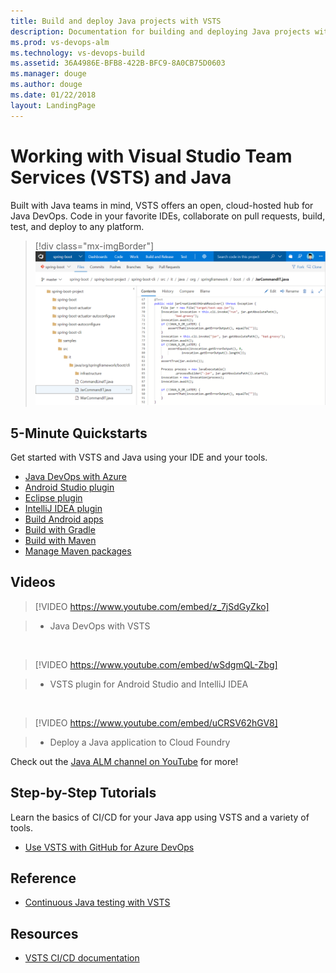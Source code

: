 ```yaml
---
title: Build and deploy Java projects with VSTS  
description: Documentation for building and deploying Java projects with Visual Studio Team Services (VSTS)
ms.prod: vs-devops-alm
ms.technology: vs-devops-build 
ms.assetid: 36A4986E-BFB8-422B-BFC9-8A0CB75D0603
ms.manager: douge
ms.author: douge
ms.date: 01/22/2018
layout: LandingPage
---
```


# Working with Visual Studio Team Services (VSTS) and Java

Built with Java teams in mind, VSTS offers an open, cloud-hosted hub for Java DevOps. Code in your favorite IDEs, collaborate on pull requests, build, test, and deploy to any platform.

> [!div class="mx-imgBorder"]
![Build definition page screen](_img/code-hub-with-java.png)

## 5-Minute Quickstarts

Get started with VSTS and Java using your IDE and your tools.

 - [Java DevOps with Azure](../build-release/apps/cd/azure/azure-devops-project-java.md?toc=/vsts/java/toc.json&bc=/vsts/java/breadcrumb/toc.json)
 - [Android Studio plugin](../git/create-repo-intellij.md?toc=/vsts/java/toc.json&bc=/vsts/java/breadcrumb/toc.json)
 - [Eclipse plugin](../git/share-your-code-in-git-eclipse.md?toc=/vsts/java/toc.json&bc=/vsts/git/breadcrumb/toc.json)
 - [IntelliJ IDEA plugin](../git/create-repo-intellij.md?toc=/vsts/java/toc.json&bc=/vsts/git/breadcrumb/toc.json)
 - [Build Android apps](../build-release/apps/mobile/android.md?toc=/vsts/java/toc.json&bc=/vsts/java/breadcrumb/toc.json)
 - [Build with Gradle](../build-release/apps/java/build-gradle.md?toc=/vsts/java/toc.json&bc=/vsts/java/breadcrumb/toc.json)
 - [Build with Maven](../build-release/apps/java/build-maven.md?toc=/vsts/java/toc.json&bc=/vsts/java/breadcrumb/toc.json)
 - [Manage Maven packages](../package/get-started-maven.md??toc=/vsts/java/toc.json&bc=/vsts/java/breadcrumb/toc.json)

## Videos

> [!VIDEO https://www.youtube.com/embed/z_7jSdGyZko]

> - Java DevOps with VSTS

<br/>

> [!VIDEO https://www.youtube.com/embed/wSdgmQL-Zbg]

> - VSTS plugin for Android Studio and IntelliJ IDEA

<br/>

> [!VIDEO https://www.youtube.com/embed/uCRSV62hGV8]

> - Deploy a Java application to Cloud Foundry

Check out the [Java ALM channel on YouTube](https://www.youtube.com/channel/UCJXFFf7-aX_7Jno9Ru0zd9w) for more!

## Step-by-Step Tutorials

Learn the basics of CI/CD for your Java app using VSTS and a variety of tools.

 - [Use VSTS with GitHub for Azure DevOps](../build-release/actions/azure-devops-project-github.md?toc=/vsts/java/toc.json&bc=/vsts/java/breadcrumb/toc.json)

## Reference

 - [Continuous Java testing with VSTS](/vsts/build-release/test/continuous-test-java)

## Resources

 - [VSTS CI/CD documentation](/vsts/build-release/index)
